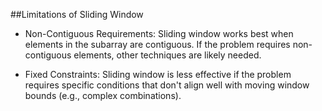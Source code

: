 ##Limitations of Sliding Window

- Non-Contiguous Requirements: Sliding window works best when elements in the subarray
  are contiguous. If the problem requires non-contiguous elements, other techniques are likely
  needed.

- Fixed Constraints: Sliding window is less effective if the problem requires specific conditions that don't align well with moving window bounds (e.g., complex combinations).
